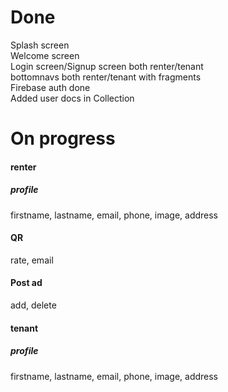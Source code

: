 # Done
Splash screen<br>
Welcome screen<br>
Login screen/Signup screen both renter/tenant <br>
bottomnavs both renter/tenant with fragments <br>
Firebase auth done <br>
Added user docs in Collection<br>

# On progress
#### renter
##### profile
firstname, lastname, email, phone, image, address
#### QR
rate, email
#### Post ad
add, delete

#### tenant
##### profile
firstname, lastname, email, phone, image, address


